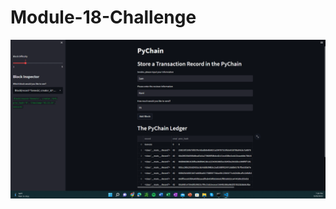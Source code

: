 # Module-18-Challenge


![alt text](https://github.com/seberts12/Module-18-Challenge/blob/main/App.png?raw=true)


